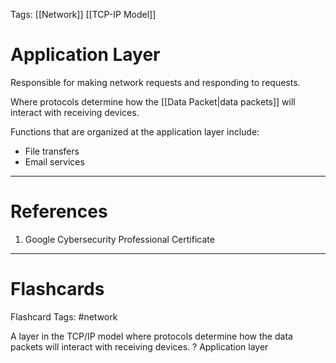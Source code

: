 Tags: [[Network]] [[TCP-IP Model]]
# Application Layer

Responsible for making network requests and responding to requests.

Where protocols determine how the [[Data Packet|data packets]] will interact with receiving devices.

Functions that are organized at the application layer include:
- File transfers
- Email services

---
# References

1. Google Cybersecurity Professional Certificate

---
# Flashcards

Flashcard Tags: #network 

A layer in the TCP/IP model where protocols determine how the data packets will interact with receiving devices.
?
Application layer
<!--SR:!2024-05-13,2,210-->